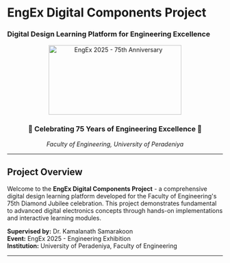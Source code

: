 # EngEx Digital Components Project

### Digital Design Learning Platform for Engineering Excellence

<div align="center">
  <img width="310" height="162" alt="EngEx 2025 - 75th Anniversary" src="https://github.com/user-attachments/assets/2cbfb918-c330-4ba4-96f6-e0b48a1b6ac8" />
  <br>
  <h3>🎉 Celebrating 75 Years of Engineering Excellence 🎉</h3>
  <p><em>Faculty of Engineering, University of Peradeniya</em></p>
</div>

---

## Project Overview

Welcome to the **EngEx Digital Components Project** - a comprehensive digital design learning platform developed for the Faculty of Engineering's 75th Diamond Jubilee celebration. This project demonstrates fundamental to advanced digital electronics concepts through hands-on implementations and interactive learning modules.

**Supervised by:** Dr. Kamalanath Samarakoon  
**Event:** EngEx 2025 - Engineering Exhibition  
**Institution:** University of Peradeniya, Faculty of Engineering

---
